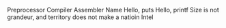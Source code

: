 Preprocessor
Compiler
Assembler
Name
Hello, puts
Hello, printf
Size is not grandeur, and territory does not make a natioin
Intel
